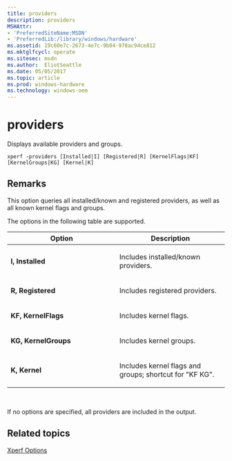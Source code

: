 ```yaml
---
title: providers
description: providers
MSHAttr:
- 'PreferredSiteName:MSDN'
- 'PreferredLib:/library/windows/hardware'
ms.assetid: 19c60e7c-2673-4e7c-9b04-978ac94ce812
ms.mktglfcycl: operate
ms.sitesec: msdn
ms.author:  EliotSeattle
ms.date: 05/05/2017
ms.topic: article
ms.prod: windows-hardware
ms.technology: windows-oem
---
```


# providers


Displays available providers and groups.

```
xperf -providers [Installed|I] [Registered|R] [KernelFlags|KF] [KernelGroups|KG] [Kernel|K]
```

## Remarks


This option queries all installed/known and registered providers, as well as all known kernel flags and groups.

The options in the following table are supported.

<table>
<colgroup>
<col width="50%" />
<col width="50%" />
</colgroup>
<thead>
<tr class="header">
<th>Option</th>
<th>Description</th>
</tr>
</thead>
<tbody>
<tr class="odd">
<td><p><strong>I, Installed</strong></p></td>
<td><p>Includes installed/known providers.</p></td>
</tr>
<tr class="even">
<td><p><strong>R, Registered</strong></p></td>
<td><p>Includes registered providers.</p></td>
</tr>
<tr class="odd">
<td><p><strong>KF, KernelFlags</strong></p></td>
<td><p>Includes kernel flags.</p></td>
</tr>
<tr class="even">
<td><p><strong>KG, KernelGroups</strong></p></td>
<td><p>Includes kernel groups.</p></td>
</tr>
<tr class="odd">
<td><p><strong>K, Kernel</strong></p></td>
<td><p>Includes kernel flags and groups; shortcut for &quot;KF KG&quot;.</p></td>
</tr>
</tbody>
</table>

 

If no options are specified, all providers are included in the output.

## Related topics


[Xperf Options](xperf-options.md)

 

 







